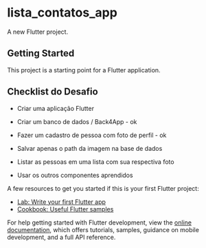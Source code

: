 # lista_contatos_app

A new Flutter project.

## Getting Started

This project is a starting point for a Flutter application.

## Checklist do Desafio

- Criar uma aplicação Flutter 

- Criar um banco de dados / Back4App - ok

- Fazer um cadastro de pessoa com foto de perfil - ok

- Salvar apenas o path da imagem na base de dados 

- Listar as pessoas em uma lista com sua respectiva foto

- Usar os outros componentes aprendidos



A few resources to get you started if this is your first Flutter project:

- [Lab: Write your first Flutter app](https://docs.flutter.dev/get-started/codelab)
- [Cookbook: Useful Flutter samples](https://docs.flutter.dev/cookbook)

For help getting started with Flutter development, view the
[online documentation](https://docs.flutter.dev/), which offers tutorials,
samples, guidance on mobile development, and a full API reference.
